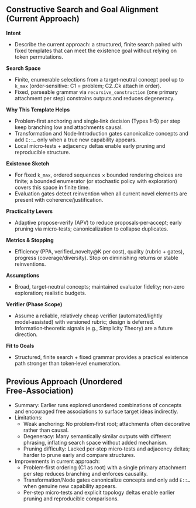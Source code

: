 ## Constructive Search and Goal Alignment (Current Approach)

**Intent**
- Describe the current approach: a structured, finite search paired with fixed templates that can meet the existence goal without relying on token permutations.

**Search Space**
- Finite, enumerable selections from a target‑neutral concept pool up to `k_max` (order‑sensitive: C1 = problem; C2..Ck attach in order).
- Fixed, parseable grammar via `recursive_construction` (one primary attachment per step) constrains outputs and reduces degeneracy.

**Why This Template Helps**
- Problem‑first anchoring and single‑link decision (Types 1–5) per step keep branching low and attachments causal.
- Transformation and Node‑Introduction gates canonicalize concepts and add `E::…` only when a true new capability appears.
- Local micro‑tests + adjacency deltas enable early pruning and reproducible structure.

**Existence Sketch**
- For fixed `k_max`, ordered sequences × bounded rendering choices are finite; a bounded enumerator (or stochastic policy with exploration) covers this space in finite time.
- Evaluation gates detect reinvention when all current novel elements are present with coherence/justification.

**Practicality Levers**
- Adaptive propose‑verify (APV) to reduce proposals‑per‑accept; early pruning via micro‑tests; canonicalization to collapse duplicates.

**Metrics & Stopping**
- Efficiency (PPA, verified_novelty@K per cost), quality (rubric + gates), progress (coverage/diversity). Stop on diminishing returns or stable reinventions.

**Assumptions**
- Broad, target‑neutral concepts; maintained evaluator fidelity; non‑zero exploration; realistic budgets.

**Verifier (Phase Scope)**
- Assume a reliable, relatively cheap verifier (automated/lightly model‑assisted) with versioned rubric; design is deferred. Information‑theoretic signals (e.g., Simplicity Theory) are a future direction.

**Fit to Goals**
- Structured, finite search + fixed grammar provides a practical existence path stronger than token‑level enumeration.

## Previous Approach (Unordered Free‑Association)

- Summary: Earlier runs explored unordered combinations of concepts and encouraged free associations to surface target ideas indirectly.
- Limitations:
  - Weak anchoring: No problem‑first root; attachments often decorative rather than causal.
  - Degeneracy: Many semantically similar outputs with different phrasing, inflating search space without added mechanism.
  - Pruning difficulty: Lacked per‑step micro‑tests and adjacency deltas; harder to prune early and compare structures.
- Improvements in current approach:
  - Problem‑first ordering (C1 as root) with a single primary attachment per step reduces branching and enforces causality.
  - Transformation/Node gates canonicalize concepts and only add `E::…` when genuine new capability appears.
  - Per‑step micro‑tests and explicit topology deltas enable earlier pruning and reproducible comparisons.
